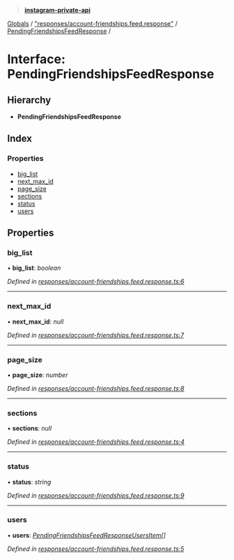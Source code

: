 > **[instagram-private-api](../README.md)**

[Globals](../README.md) / ["responses/account-friendships.feed.response"](../modules/_responses_account_friendships_feed_response_.md) / [PendingFriendshipsFeedResponse](_responses_account_friendships_feed_response_.pendingfriendshipsfeedresponse.md) /

# Interface: PendingFriendshipsFeedResponse

## Hierarchy

* **PendingFriendshipsFeedResponse**

## Index

### Properties

* [big_list](_responses_account_friendships_feed_response_.pendingfriendshipsfeedresponse.md#big_list)
* [next_max_id](_responses_account_friendships_feed_response_.pendingfriendshipsfeedresponse.md#next_max_id)
* [page_size](_responses_account_friendships_feed_response_.pendingfriendshipsfeedresponse.md#page_size)
* [sections](_responses_account_friendships_feed_response_.pendingfriendshipsfeedresponse.md#sections)
* [status](_responses_account_friendships_feed_response_.pendingfriendshipsfeedresponse.md#status)
* [users](_responses_account_friendships_feed_response_.pendingfriendshipsfeedresponse.md#users)

## Properties

###  big_list

• **big_list**: *boolean*

*Defined in [responses/account-friendships.feed.response.ts:6](https://github.com/dilame/instagram-private-api/blob/01eb399/src/responses/account-friendships.feed.response.ts#L6)*

___

###  next_max_id

• **next_max_id**: *null*

*Defined in [responses/account-friendships.feed.response.ts:7](https://github.com/dilame/instagram-private-api/blob/01eb399/src/responses/account-friendships.feed.response.ts#L7)*

___

###  page_size

• **page_size**: *number*

*Defined in [responses/account-friendships.feed.response.ts:8](https://github.com/dilame/instagram-private-api/blob/01eb399/src/responses/account-friendships.feed.response.ts#L8)*

___

###  sections

• **sections**: *null*

*Defined in [responses/account-friendships.feed.response.ts:4](https://github.com/dilame/instagram-private-api/blob/01eb399/src/responses/account-friendships.feed.response.ts#L4)*

___

###  status

• **status**: *string*

*Defined in [responses/account-friendships.feed.response.ts:9](https://github.com/dilame/instagram-private-api/blob/01eb399/src/responses/account-friendships.feed.response.ts#L9)*

___

###  users

• **users**: *[PendingFriendshipsFeedResponseUsersItem](../classes/_responses_account_friendships_feed_response_.pendingfriendshipsfeedresponseusersitem.md)[]*

*Defined in [responses/account-friendships.feed.response.ts:5](https://github.com/dilame/instagram-private-api/blob/01eb399/src/responses/account-friendships.feed.response.ts#L5)*